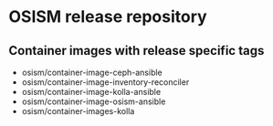 # OSISM release repository

## Container images with release specific tags

* osism/container-image-ceph-ansible
* osism/container-image-inventory-reconciler
* osism/container-image-kolla-ansible
* osism/container-image-osism-ansible
* osism/container-images-kolla
